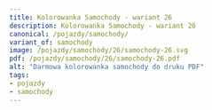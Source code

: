 ```yaml
---
title: Kolorowanka Samochody - wariant 26
description: Kolorowanka Samochody - wariant 26
canonical: /pojazdy/samochody/
variant_of: samochody
image: /pojazdy/samochody/26/samochody-26.svg
pdf: /pojazdy/samochody/26/samochody-26.pdf
alt: "Darmowa kolorowanka samochody do druku PDF"
tags:
- pojazdy
- samochody
---
```

